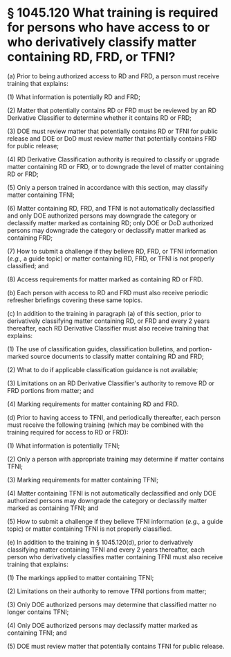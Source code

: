 # § 1045.120   What training is required for persons who have access to or who derivatively classify matter containing RD, FRD, or TFNI?

(a) Prior to being authorized access to RD and FRD, a person must receive training that explains:


(1) What information is potentially RD and FRD;


(2) Matter that potentially contains RD or FRD must be reviewed by an RD Derivative Classifier to determine whether it contains RD or FRD;


(3) DOE must review matter that potentially contains RD or TFNI for public release and DOE or DoD must review matter that potentially contains FRD for public release;


(4) RD Derivative Classification authority is required to classify or upgrade matter containing RD or FRD, or to downgrade the level of matter containing RD or FRD;


(5) Only a person trained in accordance with this section, may classify matter containing TFNI;


(6) Matter containing RD, FRD, and TFNI is not automatically declassified and only DOE authorized persons may downgrade the category or declassify matter marked as containing RD; only DOE or DoD authorized persons may downgrade the category or declassify matter marked as containing FRD;


(7) How to submit a challenge if they believe RD, FRD, or TFNI information (*e.g.,* a guide topic) or matter containing RD, FRD, or TFNI is not properly classified; and


(8) Access requirements for matter marked as containing RD or FRD.


(b) Each person with access to RD and FRD must also receive periodic refresher briefings covering these same topics.


(c) In addition to the training in paragraph (a) of this section, prior to derivatively classifying matter containing RD, or FRD and every 2 years thereafter, each RD Derivative Classifier must also receive training that explains:


(1) The use of classification guides, classification bulletins, and portion-marked source documents to classify matter containing RD and FRD;


(2) What to do if applicable classification guidance is not available;


(3) Limitations on an RD Derivative Classifier's authority to remove RD or FRD portions from matter; and


(4) Marking requirements for matter containing RD and FRD.


(d) Prior to having access to TFNI, and periodically thereafter, each person must receive the following training (which may be combined with the training required for access to RD or FRD):


(1) What information is potentially TFNI;


(2) Only a person with appropriate training may determine if matter contains TFNI;


(3) Marking requirements for matter containing TFNI;


(4) Matter containing TFNI is not automatically declassified and only DOE authorized persons may downgrade the category or declassify matter marked as containing TFNI; and


(5) How to submit a challenge if they believe TFNI information (*e.g.,* a guide topic) or matter containing TFNI is not properly classified.


(e) In addition to the training in § 1045.120(d), prior to derivatively classifying matter containing TFNI and every 2 years thereafter, each person who derivatively classifies matter containing TFNI must also receive training that explains:


(1) The markings applied to matter containing TFNI;


(2) Limitations on their authority to remove TFNI portions from matter;


(3) Only DOE authorized persons may determine that classified matter no longer contains TFNI;


(4) Only DOE authorized persons may declassify matter marked as containing TFNI; and


(5) DOE must review matter that potentially contains TFNI for public release.




